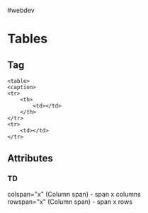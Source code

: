 #webdev 

# Tables

## Tag

```
<table>
<caption>
<tr>
	<th>
		<td></td>
	</th>
</tr>
<tr>
	<td></td>
</tr>
```

## Attributes

### TD

colspan="x" (Column span) - span x columns  
rowspan="x" (Column span) - span x rows

